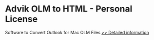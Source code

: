 # Advik OLM to HTML - Personal License
Software to Convert Outlook for Mac OLM Files
[>> Detailed information](https://secure.shareit.com/shareit/product.html?productid=300805080&affiliateid=200057808)